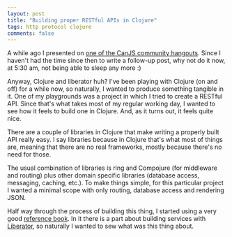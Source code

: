 ```yaml
---
layout: post
title: "Building proper RESTful APIs in Clojure"
tags: http protocol clojure
comments: false
---
```


A while ago I presented on [one of the CanJS community hangouts](http://youtu.be/AJUZOefv2NE?t=52m). Since I haven't had the time since then to write a follow-up post, why not do it now, at 5:30 am, not being able to sleep any more :)

Anyway, Clojure and liberator huh? I've been playing with Clojure (on and off) for a while now, so naturally, I wanted to produce something tangible in it. One of my playgrounds was a project in which I tried to create a RESTful API. Since that's what takes most of my regular working day, I wanted to see how it feels to build one in Clojure. And, as it turns out, it feels quite nice.

There are a couple of libraries in Clojure that make writing a properly built API really easy. I say libraries because in Clojure that's what most of things are, meaning that there are no real frameworks, mostly because there's no need for those. 

The usual combination of libraries is ring and Compojure (for middleware and routing) plus other domain specific libraries (database access, messaging, caching, etc.). To make things simple, for this particular project I wanted a minimal scope with only routing, database access and rendering JSON.

Half way through the process of building this thing, I started using a very good [reference book](https://pragprog.com/book/dswdcloj/web-development-with-clojure). In it there is a part about building services with [Liberator](https://github.com/clojure-liberator/liberator), so naturally I wanted to sew what was this thing about.
